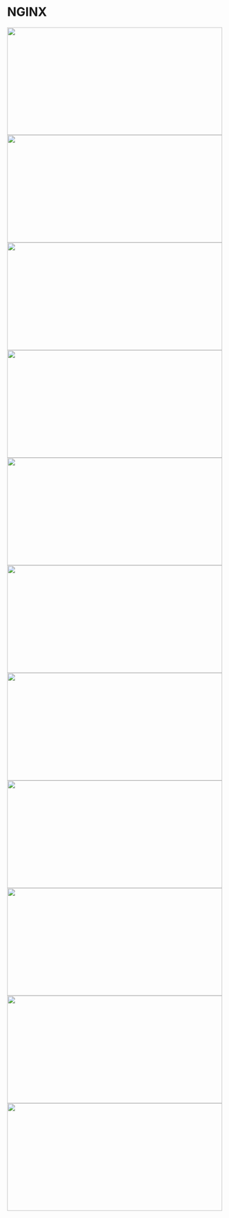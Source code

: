 # NGINX

<img src="https://user-images.githubusercontent.com/7610065/172697674-a1c52b46-259a-4540-bd66-8aab005a354d.png" width="500" height="250">

<img src="https://user-images.githubusercontent.com/7610065/172698448-b95615ba-a4c1-462e-8251-94d00df4727e.png" width="500" height="250">

<img src="https://user-images.githubusercontent.com/7610065/172700982-2ff3de68-4ae7-4fd6-b8f5-e925ca807c78.png" width="500" height="250">

<img src="https://user-images.githubusercontent.com/7610065/172702839-f707009f-7ed7-4972-9da4-34634110814b.png" width="500" height="250">

<img src="https://user-images.githubusercontent.com/7610065/172703447-08385bd8-f89b-4623-9365-df58966e3117.png" width="500" height="250">

<img src="https://user-images.githubusercontent.com/7610065/172708552-d75b0cca-d2aa-470f-96db-73762b8a721e.png" width="500" height="250">

<img src="https://user-images.githubusercontent.com/7610065/172711465-3fef2ffd-7031-427e-903e-526c97114605.png" width="500" height="250">

<img src="https://user-images.githubusercontent.com/7610065/173206008-72f81549-0222-452a-8ce8-0025d86c3d1c.png" width="500" height="250">

<img src="https://user-images.githubusercontent.com/7610065/173205947-daf53e03-5298-4069-ba85-b0b77455d6ad.png" width="500" height="250">

<img src="https://user-images.githubusercontent.com/7610065/173225510-075ed15f-4615-4da4-99df-bd8d9abf9eac.png" width="500" height="250">

<img src="https://user-images.githubusercontent.com/7610065/173227182-e35ba424-c673-41ba-8b06-e8ba1498150a.png" width="500" height="250">
